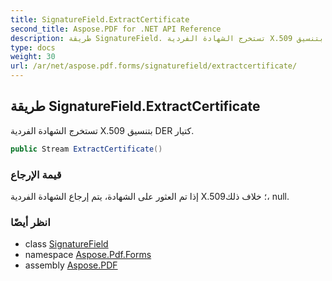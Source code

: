 ```yaml
---
title: SignatureField.ExtractCertificate
second_title: Aspose.PDF for .NET API Reference
description: طريقة SignatureField. تستخرج الشهادة الفردية X.509 بتنسيق DER كتيار
type: docs
weight: 30
url: /ar/net/aspose.pdf.forms/signaturefield/extractcertificate/
---
```

## طريقة SignatureField.ExtractCertificate

تستخرج الشهادة الفردية X.509 بتنسيق DER كتيار.

```csharp
public Stream ExtractCertificate()
```

### قيمة الإرجاع

إذا تم العثور على الشهادة، يتم إرجاع الشهادة الفردية X.509؛ خلاف ذلك، null.

### انظر أيضًا

* class [SignatureField](../)
* namespace [Aspose.Pdf.Forms](../../../aspose.pdf.forms/)
* assembly [Aspose.PDF](../../../)